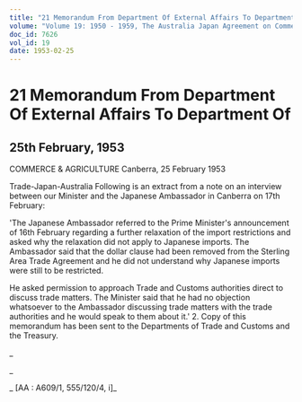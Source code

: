 ```yaml
---
title: "21 Memorandum From Department Of External Affairs To Department Of"
volume: "Volume 19: 1950 - 1959, The Australia Japan Agreement on Commerce"
doc_id: 7626
vol_id: 19
date: 1953-02-25
---
```


# 21 Memorandum From Department Of External Affairs To Department Of

## 25th February, 1953

COMMERCE &amp; AGRICULTURE Canberra, 25 February 1953

Trade-Japan-Australia Following is an extract from a note on an interview between our Minister and the Japanese Ambassador in Canberra on 17th February:

'The Japanese Ambassador referred to the Prime Minister's announcement of 16th February regarding a further relaxation of the import restrictions and asked why the relaxation did not apply to Japanese imports. The Ambassador said that the dollar clause had been removed from the Sterling Area Trade Agreement and he did not understand why Japanese imports were still to be restricted.

He asked permission to approach Trade and Customs authorities direct to discuss trade matters. The Minister said that he had no objection whatsoever to the Ambassador discussing trade matters with the trade authorities and he would speak to them about it.' 2. Copy of this memorandum has been sent to the Departments of Trade and Customs and the Treasury.

_

_

_ [AA : A609/1, 555/120/4, i]_
